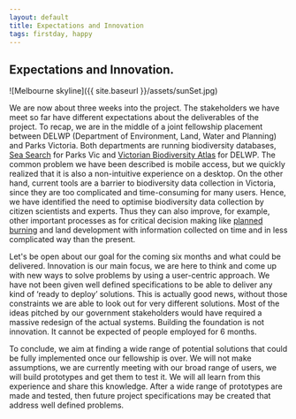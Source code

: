 ```yaml
---
layout: default
title: Expectations and Innovation
tags: firstday, happy
---
```


## Expectations and Innovation.

![Melbourne skyline]({{ site.baseurl }}/assets/sunSet.jpg)

We are now about three weeks into the project. The stakeholders we have meet so far have different expectations about the deliverables of the project.
To recap, we are in the middle of a joint fellowship placement between DELWP (Department of Environment, Land, Water and Planning) and Parks Victoria. Both departments are running biodiversity databases, [Sea Search](http://parkweb.vic.gov.au/get-involved/volunteer/sea-search) for Parks Vic and [Victorian Biodiversity Atlas](http://www.depi.vic.gov.au/environment-and-wildlife/biodiversity/victorian-biodiversity-atlas) for DELWP.
The common problem we have been described is mobile access, but we quickly realized that it is also a non-intuitive experience on a desktop. On the other hand, current tools are a barrier to biodiversity data collection in Victoria, since they are too complicated and time-consuming for many users. Hence, we have identified the need to optimise biodiversity data collection by citizen scientists and experts. Thus they can also improve, for example, other important processes as for critical decision making like [planned burning](http://www.cfa.vic.gov.au/about/planned-burns) and land development with information collected on time and in less complicated way than the present.

Let's be open about our goal for the coming six months and what could be delivered.
Innovation is our main focus, we are here to think and come up with new ways to solve problems by using a user-centric approach. We have not been given well defined specifications to be able to deliver any kind of ‘ready to deploy’ solutions. This is actually  good news, without those constraints we are able to look out for very different solutions. 
Most of the ideas pitched by our government stakeholders would have required a massive redesign of the actual systems. Building the foundation is not innovation. It cannot be expected of people employed for 6 months.

To conclude, we aim at finding a wide range of potential solutions that could be fully implemented once our fellowship is over. We will not make assumptions, we are currently meeting with our broad range of users, we will build prototypes and get them to test it. We will all learn from this experience and share this knowledge. After a wide range of prototypes are made and tested, then future project specifications may be created that address well defined problems.


